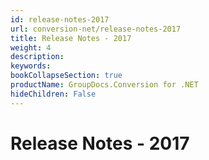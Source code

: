 ```yaml
---
id: release-notes-2017
url: conversion-net/release-notes-2017
title: Release Notes - 2017
weight: 4
description: 
keywords: 
bookCollapseSection: true
productName: GroupDocs.Conversion for .NET
hideChildren: False
---
```


# Release Notes - 2017
